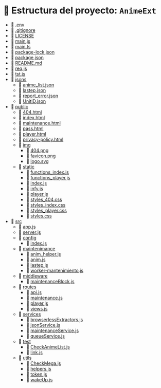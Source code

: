 # 📂 Estructura del proyecto: `AnimeExt`

- 📄 [.env](.env)
- 📄 [.gitignore](.gitignore)
- 📄 [LICENSE](LICENSE)
- 📄 [main.js](main.js)
- 📄 [main.ts](main.ts)
- 📄 [package-lock.json](package-lock.json)
- 📄 [package.json](package.json)
- 📄 [README.md](README.md)
- 📄 [req.js](req.js)
- 📄 [tst.js](tst.js)
- 📁 [jsons](jsons/)
  - 📄 [anime_list.json](jsons/anime_list.json)
  - 📄 [lastep.json](jsons/lastep.json)
  - 📄 [report_error.json](jsons/report_error.json)
  - 📄 [UnitID.json](jsons/UnitID.json)
- 📁 [public](public/)
  - 📄 [404.html](public/404.html)
  - 📄 [index.html](public/index.html)
  - 📄 [maintenance.html](public/maintenance.html)
  - 📄 [pass.html](public/pass.html)
  - 📄 [player.html](public/player.html)
  - 📄 [privacy-policy.html](public/privacy-policy.html)
  - 📁 [img](public/img/)
    - 📄 [404.png](public/img/404.png)
    - 📄 [favicon.png](public/img/favicon.png)
    - 📄 [logo.svg](public/img/logo.svg)
  - 📁 [static](public/static/)
    - 📄 [functions_index.js](public/static/functions_index.js)
    - 📄 [functions_player.js](public/static/functions_player.js)
    - 📄 [index.js](public/static/index.js)
    - 📄 [infy.js](public/static/infy.js)
    - 📄 [player.js](public/static/player.js)
    - 📄 [styles_404.css](public/static/styles_404.css)
    - 📄 [styles_index.css](public/static/styles_index.css)
    - 📄 [styles_player.css](public/static/styles_player.css)
    - 📄 [styles.css](public/static/styles.css)
- 📁 [src](src/)
  - 📄 [app.js](src/app.js)
  - 📄 [server.js](src/server.js)
  - 📁 [config](src/config/)
    - 📄 [index.js](src/config/index.js)
  - 📁 [maintenimance](src/maintenimance/)
    - 📄 [anim_helper.js](src/maintenimance/anim_helper.js)
    - 📄 [anim.js](src/maintenimance/anim.js)
    - 📄 [lastep.js](src/maintenimance/lastep.js)
    - 📄 [worker-mantenimiento.js](src/maintenimance/worker-mantenimiento.js)
  - 📁 [middleware](src/middleware/)
    - 📄 [maintenanceBlock.js](src/middleware/maintenanceBlock.js)
  - 📁 [routes](src/routes/)
    - 📄 [api.js](src/routes/api.js)
    - 📄 [maintenance.js](src/routes/maintenance.js)
    - 📄 [player.js](src/routes/player.js)
    - 📄 [views.js](src/routes/views.js)
  - 📁 [services](src/services/)
    - 📄 [browserlessExtractors.js](src/services/browserlessExtractors.js)
    - 📄 [jsonService.js](src/services/jsonService.js)
    - 📄 [maintenanceService.js](src/services/maintenanceService.js)
    - 📄 [queueService.js](src/services/queueService.js)
  - 📁 [test](src/test/)
    - 📄 [CheckAnimeList.js](src/test/CheckAnimeList.js)
    - 📄 [link.js](src/test/link.js)
  - 📁 [utils](src/utils/)
    - 📄 [CheckMega.js](src/utils/CheckMega.js)
    - 📄 [helpers.js](src/utils/helpers.js)
    - 📄 [token.js](src/utils/token.js)
    - 📄 [wakeUp.js](src/utils/wakeUp.js)
